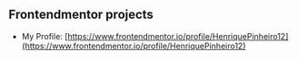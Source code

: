 ## Frontendmentor projects

- My Profile: [https://www.frontendmentor.io/profile/HenriquePinheiro12](https://www.frontendmentor.io/profile/HenriquePinheiro12)